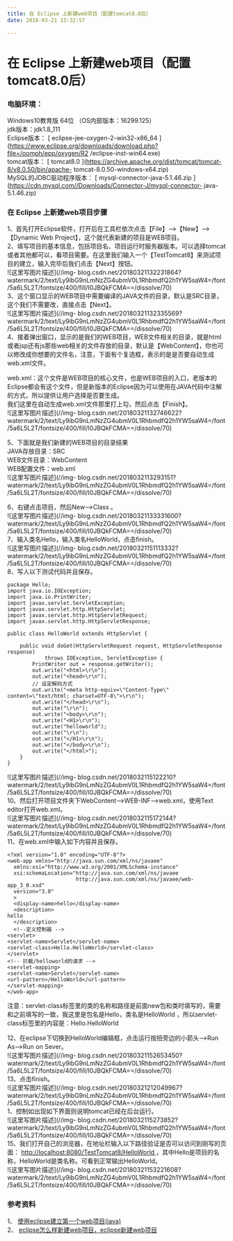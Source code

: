 ```yaml
---
title: 在 Eclipse 上新建web项目（配置tomcat8.0后）
date: 2018-03-21 15:32:57

---
```

#  在 Eclipse 上新建web项目（配置tomcat8.0后）

###  电脑环境：

Windows10教育版 64位 （OS内部版本：16299.125）  
jdk版本：jdk1.8_111  
Eclipse版本： [ eclipse-jee-oxygen-2-win32-x86_64
](https://www.eclipse.org/downloads/download.php?file=/oomph/epp/oxygen/R2
/eclipse-inst-win64.exe)  
tomcat版本： [ tomcat8.0
](https://archive.apache.org/dist/tomcat/tomcat-8/v8.0.50/bin/apache-
tomcat-8.0.50-windows-x64.zip)  
MySQL的JDBC驱动程序版本： [ mysql-connector-java-5.1.46.zip
](https://cdn.mysql.com//Downloads/Connector-J/mysql-connector-
java-5.1.46.zip)

###  在 Eclipse 上新建web项目步骤

1、首先打开Eclipse软件，打开后在工具栏依次点击【File】——>【New】——>【Dynamic Web
Project】，这个就代表新建的项目是WEB项目。  
2、填写项目的基本信息，包括项目名、项目运行时服务器版本。可以选择tomcat或者其他都可以，看项目需要。在这里我们输入一个【TestTomcat8】来测试项目的建立，输入完毕后我们点击【Next】按钮。  
![这里写图片描述](//img-
blog.csdn.net/20180321132231864?watermark/2/text/Ly9ibG9nLmNzZG4ubmV0L1RhbmdfQ2h1YW5saW4=/font/5a6L5L2T/fontsize/400/fill/I0JBQkFCMA==/dissolve/70)  
3、这个窗口显示的WEB项目中需要编译的JAVA文件的目录，默认是SRC目录，这个我们不需要改，直接点击【Next】。  
![这里写图片描述](//img-
blog.csdn.net/20180321132335569?watermark/2/text/Ly9ibG9nLmNzZG4ubmV0L1RhbmdfQ2h1YW5saW4=/font/5a6L5L2T/fontsize/400/fill/I0JBQkFCMA==/dissolve/70)  
4、接着弹出窗口，显示的是我们的WEB项目，WEB文件相关的目录，就是html或者jsp还有js那些web相关的文件存放的目录，默认是【WebContent】，你也可以修改成你想要的文件名，注意，下面有个复选框，表示的是是否要自动生成web.xml文件。

web.xml：这个文件是WEB项目的核心文件，也是WEB项目的入口，老版本的Eclipse都会有这个文件，但是新版本的Eclipse因为可以使用在JAVA代码中注解的方式，所以提供让用户选择是否要生成。  
我们这里在自动生成web.xml文件那里打上勾，然后点击【Finish】。  
![这里写图片描述](//img-
blog.csdn.net/20180321132746622?watermark/2/text/Ly9ibG9nLmNzZG4ubmV0L1RhbmdfQ2h1YW5saW4=/font/5a6L5L2T/fontsize/400/fill/I0JBQkFCMA==/dissolve/70)

5、下面就是我们新建的WEB项目的目录结果  
JAVA存放目录：SRC  
WEB文件目录：WebContent  
WEB配置文件：web.xml  
![这里写图片描述](//img-
blog.csdn.net/2018032113293151?watermark/2/text/Ly9ibG9nLmNzZG4ubmV0L1RhbmdfQ2h1YW5saW4=/font/5a6L5L2T/fontsize/400/fill/I0JBQkFCMA==/dissolve/70)

6、右键点击项目，然后New——>Class 。  
![这里写图片描述](//img-
blog.csdn.net/20180321133331600?watermark/2/text/Ly9ibG9nLmNzZG4ubmV0L1RhbmdfQ2h1YW5saW4=/font/5a6L5L2T/fontsize/400/fill/I0JBQkFCMA==/dissolve/70)  
7、输入类名Hello，输入类名HelloWorld，点击finish。  
![这里写图片描述](//img-
blog.csdn.net/20180321151113332?watermark/2/text/Ly9ibG9nLmNzZG4ubmV0L1RhbmdfQ2h1YW5saW4=/font/5a6L5L2T/fontsize/400/fill/I0JBQkFCMA==/dissolve/70)  
8、写人以下测试代码并且保存。

    
    
    package Hello;
    import java.io.IOException;  
    import java.io.PrintWriter;  
    import javax.servlet.ServletException;  
    import javax.servlet.http.HttpServlet;  
    import javax.servlet.http.HttpServletRequest;  
    import javax.servlet.http.HttpServletResponse;  
    
    public class HelloWorld extends HttpServlet {  
    
        public void doGet(HttpServletRequest request, HttpServletResponse response)  
                throws IOException, ServletException {  
            PrintWriter out = response.getWriter();  
            out.write("<html>\r\n");  
            out.write("<head>\r\n");  
            // 设定解码方式  
            out.write("<meta http-equiv=\"Content-Type\" content=\"text/html; charset=UTF-8\">\r\n");  
            out.write("</head>\r\n");  
            out.write("\r\n");  
            out.write("<body>\r\n");  
            out.write("<H1>\r\n");  
            out.write("helloworld");  
            out.write("\r\n");  
            out.write("</H1>\r\n");  
            out.write("</body>\r\n");  
            out.write("</html>");  
        }  
    }  

![这里写图片描述](//img-
blog.csdn.net/2018032115122210?watermark/2/text/Ly9ibG9nLmNzZG4ubmV0L1RhbmdfQ2h1YW5saW4=/font/5a6L5L2T/fontsize/400/fill/I0JBQkFCMA==/dissolve/70)  
10、然后打开项目文件夹下WebContent——>WEB-INF——>web.xml，使用Text editor打开web.xml。  
![这里写图片描述](//img-
blog.csdn.net/2018032115172144?watermark/2/text/Ly9ibG9nLmNzZG4ubmV0L1RhbmdfQ2h1YW5saW4=/font/5a6L5L2T/fontsize/400/fill/I0JBQkFCMA==/dissolve/70)  
11、在web.xml中输入如下内容并且保存。

    
    
    <?xml version="1.0" encoding="UTF-8"?>
    <web-app xmlns="http://java.sun.com/xml/ns/javaee"
      xmlns:xsi="http://www.w3.org/2001/XMLSchema-instance"
      xsi:schemaLocation="http://java.sun.com/xml/ns/javaee
                          http://java.sun.com/xml/ns/javaee/web-app_3_0.xsd"
      version="3.0"
      >
      <display-name>hello</display-name>
      <description>
    hello
      </description>
      <!--定义控制器 -->
    <servlet>
    <servlet-name>Servlet</servlet-name>
    <servlet-class>Hello.HelloWorld</servlet-class>
    </servlet>
    <!-- 拦截/helloworld的请求 -->
    <servlet-mapping>
    <servlet-name>Servlet</servlet-name>
    <url-pattern>/HelloWorld</url-pattern>
    </servlet-mapping>
    </web-app>

注意：servlet-class标签里的类的名称和路径是前面new包和类时填写的，需要和之前填写的一致，我这里是包名是Hello，类名是HelloWorld
，所以servlet-class标签里的内容是：Hello.HelloWorld

12、在eclipse下切换到HelloWorld编辑框，点击运行按扭旁边的小箭头——>Run As——>Run on Sever。  
![这里写图片描述](//img-
blog.csdn.net/20180321152653450?watermark/2/text/Ly9ibG9nLmNzZG4ubmV0L1RhbmdfQ2h1YW5saW4=/font/5a6L5L2T/fontsize/400/fill/I0JBQkFCMA==/dissolve/70)  
13、点击finish。  
![这里写图片描述](//img-
blog.csdn.net/20180321212049967?watermark/2/text/Ly9ibG9nLmNzZG4ubmV0L1RhbmdfQ2h1YW5saW4=/font/5a6L5L2T/fontsize/400/fill/I0JBQkFCMA==/dissolve/70)  
1、控制如出现如下界面则说明tomcat已经在后台运行。  
![这里写图片描述](//img-
blog.csdn.net/2018032115273852?watermark/2/text/Ly9ibG9nLmNzZG4ubmV0L1RhbmdfQ2h1YW5saW4=/font/5a6L5L2T/fontsize/400/fill/I0JBQkFCMA==/dissolve/70)  
15、我们打开自己的浏览器，在地址栏输入以下路径验证是否可以访问到刚写的页面： [
http://localhost:8080/TestTomcat8/HelloWorld
](http://localhost:8080/TestTomcat8/HelloWorld)
，其中Hello是项目的名称，HelloWorld是类名称。可看到正常输出HelloWorld。  
![这里写图片描述](//img-
blog.csdn.net/20180321153221608?watermark/2/text/Ly9ibG9nLmNzZG4ubmV0L1RhbmdfQ2h1YW5saW4=/font/5a6L5L2T/fontsize/400/fill/I0JBQkFCMA==/dissolve/70)

###  参考资料

1、 [ 使用eclipse建立第一个web项目(java)
](http://blog.csdn.net/zhouzezhou/article/details/52496511)  
2、 [ eclipse怎么样新建web项目，eclipse新建web项目
](https://jingyan.baidu.com/article/ce436649f3334e3773afd3e0.html)

